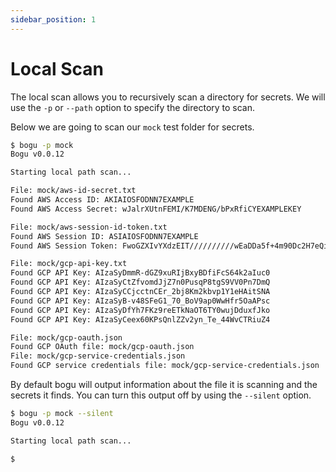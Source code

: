 ```yaml
---
sidebar_position: 1
---
```


# Local Scan

The local scan allows you to recursively scan a directory for secrets. We will use the `-p` or `--path` option to specify the directory to scan.

Below we are going to scan our `mock` test folder for secrets.

```bash
$ bogu -p mock
Bogu v0.0.12

Starting local path scan...

File: mock/aws-id-secret.txt
Found AWS Access ID: AKIAIOSFODNN7EXAMPLE
Found AWS Access Secret: wJalrXUtnFEMI/K7MDENG/bPxRfiCYEXAMPLEKEY

File: mock/aws-session-id-token.txt
Found AWS Session ID: ASIAIOSFODNN7EXAMPLE
Found AWS Session Token: FwoGZXIvYXdzEIT//////////wEaDDa5f+4m90Dc2H7eQiK9AXCnXpAgi0u7A+o1RpO5Q5GtMnv8oR+0V8GyHc7bGx1FP2bR7Bm2PqO7vXWzD9Y5DpKpG3j1gPv5mP0kIr4G3X/0dJGvMx0RQxfUq5u2cpWnJ5Z9J2Lm2P0RpTQaGwR5tNc7XJ0nFCaUJhLJi4c1naqfwpKyA5b43YzE3Iw8WMTIzNDU2Nzg5QUJDREVGR0g

File: mock/gcp-api-key.txt
Found GCP API Key: AIzaSyDmmR-dGZ9xuRIjBxyBDfiFcS64k2aIuc0
Found GCP API Key: AIzaSyCtZfvomdJjZ7n0PusqP8tgS9VV0Pn7DmQ
Found GCP API Key: AIzaSyCCjcctnCEr_2bj8Km2kbvp1Y1eHAitSNA
Found GCP API Key: AIzaSyB-v48SFeG1_70_BoV9ap0WwHfr5OaAPsc
Found GCP API Key: AIzaSyDfYh7FKz9reETkNaOT6TY0wujDduxfJko
Found GCP API Key: AIzaSyCeex60KPsQnlZZv2yn_Te_44WvCTRiuZ4

File: mock/gcp-oauth.json
Found GCP OAuth file: mock/gcp-oauth.json
File: mock/gcp-service-credentials.json
Found GCP service credentials file: mock/gcp-service-credentials.json
```

By default bogu will output information about the file it is scanning and the secrets it finds. You can turn this output off by using the `--silent` option.

```bash
$ bogu -p mock --silent
Bogu v0.0.12

Starting local path scan...

$
```
